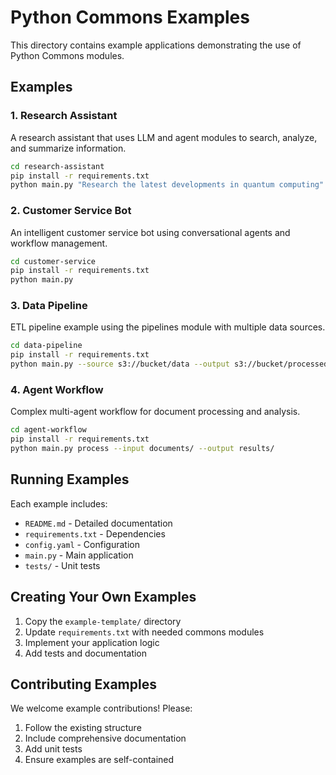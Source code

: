 # Python Commons Examples

This directory contains example applications demonstrating the use of Python Commons modules.

## Examples

### 1. Research Assistant
A research assistant that uses LLM and agent modules to search, analyze, and summarize information.

```bash
cd research-assistant
pip install -r requirements.txt
python main.py "Research the latest developments in quantum computing"
```

### 2. Customer Service Bot
An intelligent customer service bot using conversational agents and workflow management.

```bash
cd customer-service
pip install -r requirements.txt
python main.py
```

### 3. Data Pipeline
ETL pipeline example using the pipelines module with multiple data sources.

```bash
cd data-pipeline
pip install -r requirements.txt
python main.py --source s3://bucket/data --output s3://bucket/processed
```

### 4. Agent Workflow
Complex multi-agent workflow for document processing and analysis.

```bash
cd agent-workflow
pip install -r requirements.txt
python main.py process --input documents/ --output results/
```

## Running Examples

Each example includes:
- `README.md` - Detailed documentation
- `requirements.txt` - Dependencies
- `config.yaml` - Configuration
- `main.py` - Main application
- `tests/` - Unit tests

## Creating Your Own Examples

1. Copy the `example-template/` directory
2. Update `requirements.txt` with needed commons modules
3. Implement your application logic
4. Add tests and documentation

## Contributing Examples

We welcome example contributions! Please:
1. Follow the existing structure
2. Include comprehensive documentation
3. Add unit tests
4. Ensure examples are self-contained